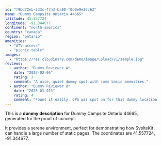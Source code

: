 ```yaml
---
id: "f9bd72eb-533c-47a3-ba00-f0d0e9e36c63"
name: "Dummy Campsite Ontario 44665"
latitude: 41.557724
longitude: -91.344677
continent: "north-america"
country: "canada"
region: "ontario"
amenities:
  - "ATV-access"
  - "picnic-table"
images:
  - "https://res.cloudinary.com/demo/image/upload/v1/sample.jpg"
reviews:
  - author: "Dummy Reviewer A"
    date: "2025-02-06"
    rating: 3
    comment: "A nice, quiet dummy spot with some basic amenities."
  - author: "Dummy Reviewer B"
    date: "2025-01-013"
    rating: 4
    comment: "Found it easily. GPS was spot on for this dummy location."
---
```


This is a **dummy description** for Dummy Campsite Ontario 44665, generated for the proof of concept.

It provides a serene environment, perfect for demonstrating how SvelteKit can handle a large number of static pages. The coordinates are 41.557724, -91.344677.
